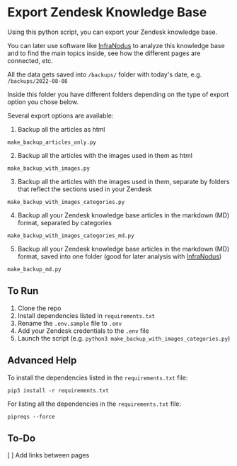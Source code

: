 # Export Zendesk Knowledge Base

Using this python script, you can export your Zendesk knowledge base.

You can later use software like [InfraNodus](https://infranodus.com) to analyze this knowledge base and to find the main topics inside, see how the different pages are connected, etc.

All the data gets saved into `/backups/` folder with today's date, e.g. `/backups/2022-08-08`

Inside this folder you have different folders depending on the type of export option you chose below.

Several export options are available:

1. Backup all the articles as html

`make_backup_articles_only.py`

2. Backup all the articles with the images used in them as html
   
`make_backup_with_images.py`

3. Backup all the articles with the images used in them, separate by folders that reflect the sections used in your Zendesk
   
`make_backup_with_images_categories.py`

4. Backup all your Zendesk knowledge base articles in the markdown (MD) format, separated by categories

`make_backup_with_images_categories_md.py`

5. Backup all your Zendesk knowledge base articles in the markdown (MD) format, saved into one folder (good for later analysis with [InfraNodus](https://infranodus.com))

`make_backup_md.py`


## To Run

1. Clone the repo
2. Install dependencies listed in `requirements.txt`
3. Rename the `.env.sample` file to `.env` 
4. Add your Zendesk credentials to the `.env` file
5. Launch the script (e.g. `python3 make_backup_with_images_categories.py`)

## Advanced Help

To install the dependencies listed in the `requirements.txt` file:

```
pip3 install -r requirements.txt
```

For listing all the dependencies in the `requirements.txt` file:

```
pipreqs --force
```

## To-Do

[ ] Add links between pages